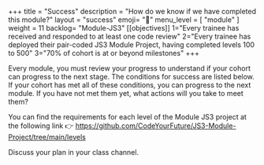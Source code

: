 +++
title = "Success"
description = "How do we know if we have completed this module?"
layout = "success"
emoji= "📝"
menu_level = [ "module" ]
weight = 11
backlog= "Module-JS3"
[[objectives]]
1="Every trainee has received and responded to at least one code review"
2="Every trainee has deployed their pair-coded JS3 Module Project, having completed levels 100 to 500"
3="70% of cohort is at or beyond milestones"
+++

Every module, you must review your progress to understand if your cohort can progress to the next stage. The conditions for success are listed below. If your cohort has met all of these conditions, you can progress to the next module. If you have not met them yet, what actions will you take to meet them?

You can find the requirements for each level of the Module JS3 project at the following link 👉 https://github.com/CodeYourFuture/JS3-Module-Project/tree/main/levels

Discuss your plan in your class channel.
